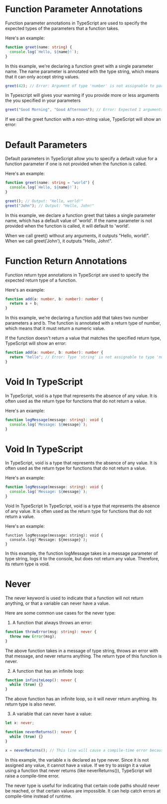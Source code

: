 # Function Parameter Annotations

Function parameter annotations in TypeScript are used to specify the expected types of the parameters that a function takes.

Here's an example:

```ts
function greet(name: string) {
  console.log(`Hello, ${name}!`);
}
```

In this example, we're declaring a function greet with a single parameter name. The name parameter is annotated with the type string, which means that it can only accept string values.

```ts
greet(42); // Error: Argument of type 'number' is not assignable to parameter of type 'string'.
```

In Typescript will gives your warning if you provide more or less arguments the you specified in your parameters

```ts
greet("Good Morning", "Good Afternoon"); // Error: Expected 1 arguments, but got 2
```

If we call the greet function with a non-string value, TypeScript will show an error:

# Default Parameters

Default parameters in TypeScript allow you to specify a default value for a function parameter if one is not provided when the function is called.

Here's an example:

```ts
function greet(name: string = "world") {
  console.log(`Hello, ${name}!`);
}

greet(); // Output: "Hello, world!"
greet("John"); // Output: "Hello, John!"
```

In this example, we declare a function greet that takes a single parameter name, which has a default value of 'world'. If the name parameter is not provided when the function is called, it will default to 'world'.

When we call greet() without any arguments, it outputs "Hello, world!". When we call greet('John'), it outputs "Hello, John!".

# Function Return Annotations

Function return type annotations in TypeScript are used to specify the expected return type of a function.

Here's an example:

```ts
function add(a: number, b: number): number {
  return a + b;
}
```

In this example, we're declaring a function add that takes two number parameters a and b. The function is annotated with a return type of number, which means that it must return a numeric value.

If the function doesn't return a value that matches the specified return type, TypeScript will show an error:

```ts
function add(a: number, b: number): number {
  return "hello"; // Error: Type 'string' is not assignable to type 'number'.
}
```

# Void In TypeScript

In TypeScript, void is a type that represents the absence of any value. It is often used as the return type for functions that do not return a value.

Here's an example:

```ts
function logMessage(message: string): void {
  console.log(`Message: ${message}`);
}
```

# Void In TypeScript

In TypeScript, void is a type that represents the absence of any value. It is often used as the return type for functions that do not return a value.

Here's an example:

```ts
function logMessage(message: string): void {
  console.log(`Message: ${message}`);
}
```

Void In TypeScript
In TypeScript, void is a type that represents the absence of any value. It is often used as the return type for functions that do not return a value.

Here's an example:

```
function logMessage(message: string): void {
  console.log(`Message: ${message}`);
}
```

In this example, the function logMessage takes in a message parameter of type string, logs it to the console, but does not return any value. Therefore, its return type is void.

# Never

The never keyword is used to indicate that a function will not return anything, or that a variable can never have a value.

Here are some common use cases for the never type:

1. A function that always throws an error:

```ts
function throwError(msg: string): never {
  throw new Error(msg);
}
```

The above function takes in a message of type string, throws an error with that message, and never returns anything. The return type of this function is never.

2. A function that has an infinite loop:

```ts
function infiniteLoop(): never {
  while (true) {}
}
```

The above function has an infinite loop, so it will never return anything. Its return type is also never.

3. A variable that can never have a value:

```ts
let x: never;

function neverReturns(): never {
  while (true) {}
}

x = neverReturns(); // This line will cause a compile-time error because the function never returns
```

In this example, the variable x is declared as type never. Since it is not assigned any value, it cannot have a value. If we try to assign it a value using a function that never returns (like neverReturns()), TypeScript will raise a compile-time error.

The never type is useful for indicating that certain code paths should never be reached, or that certain values are impossible. It can help catch errors at compile-time instead of runtime.
